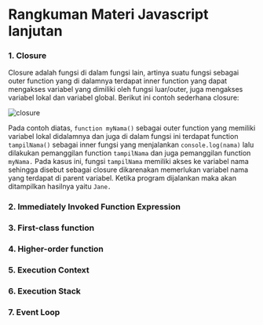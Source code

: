 # Rangkuman Materi Javascript lanjutan

### 1. Closure
Closure adalah fungsi di dalam fungsi lain, artinya suatu fungsi sebagai outer function yang di dalamnya terdapat inner function yang dapat mengakses variabel yang dimiliki oleh fungsi luar/outer, juga mengakses variabel lokal dan variabel global. Berikut ini contoh sederhana closure:

![closure](https://user-images.githubusercontent.com/104087436/193445605-5112430d-4e75-4945-835b-54bcad150e54.png)

Pada contoh diatas, `function myNama()` sebagai outer function yang memiliki variabel lokal didalamnya dan juga di dalam fungsi ini terdapat function `tampilNama()` sebagai inner fungsi yang menjalankan `console.log(nama)` lalu dilakukan pemanggilan function `tampilNama` dan juga pemanggilan function `myNama.` Pada kasus ini, fungsi `tampilNama` memiliki akses ke variabel nama sehingga disebut sebagai closure dikarenakan memerlukan variabel nama yang terdapat di parent variabel. Ketika program dijalankan maka akan ditampilkan hasilnya yaitu `Jane.`

### 2. Immediately Invoked Function Expression

### 3. First-class function

### 4. Higher-order function

### 5. Execution Context

### 6. Execution Stack

### 7.  Event Loop
